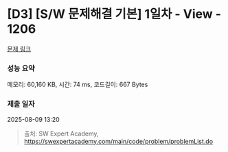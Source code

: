 # [D3] [S/W 문제해결 기본] 1일차 - View - 1206 

[문제 링크](https://swexpertacademy.com/main/code/problem/problemDetail.do?contestProbId=AV134DPqAA8CFAYh) 

### 성능 요약

메모리: 60,160 KB, 시간: 74 ms, 코드길이: 667 Bytes

### 제출 일자

2025-08-09 13:20



> 출처: SW Expert Academy, https://swexpertacademy.com/main/code/problem/problemList.do